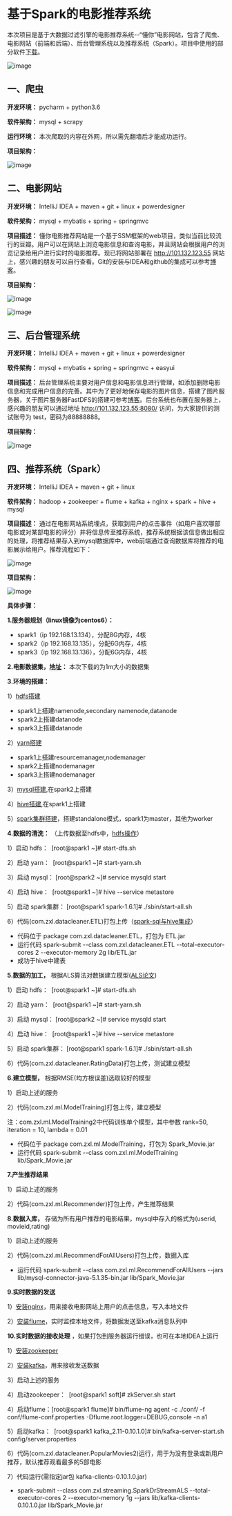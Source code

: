 # 基于Spark的电影推荐系统

本次项目是基于大数据过滤引擎的电影推荐系统--“懂你”电影网站，包含了爬虫、电影网站（前端和后端）、后台管理系统以及推荐系统（Spark）。项目中使用的部分软件[下载](https://pan.baidu.com/s/1CzowouZNO-l-MWJehroghg)。

![image](https://github.com/ZzXxL1994/Movie_Recommend/blob/master/zxl_picture/introduce.png)


## 一、爬虫
**开发环境：** pycharm + python3.6

**软件架构：** mysql + scrapy

**运行环境：** 本次爬取的内容在外网，所以需先翻墙后才能成功运行。

**项目架构：**

![image](https://github.com/ZzXxL1994/Movie_Recommend/blob/master/zxl_picture/scrapy.png)


## 二、电影网站
**开发环境：** IntelliJ IDEA + maven + git + linux + powerdesigner

**软件架构：** mysql + mybatis + spring + springmvc

**项目描述：** 懂你电影推荐网站是一个基于SSM框架的web项目，类似当前比较流行的豆瓣。用户可以在网站上浏览电影信息和查询电影，并且网站会根据用户的浏览记录给用户进行实时的电影推荐。现已将网站部署在 http://101.132.123.55 网站上，感兴趣的朋友可以自行查看。Git的安装与IDEA和github的集成可以参考[博客](https://blog.csdn.net/u011254180/article/details/79857684)。

**项目架构：**

![image](https://github.com/ZzXxL1994/Movie_Recommend/blob/master/zxl_picture/ssm.png)

![image](https://github.com/ZzXxL1994/Movie_Recommend/blob/master/zxl_picture/web_1.png)


## 三、后台管理系统

**开发环境：** IntelliJ IDEA + maven + git + linux + powerdesigner

**软件架构：** mysql + mybatis + spring + springmvc + easyui

**项目描述：** 后台管理系统主要对用户信息和电影信息进行管理，如添加删除电影信息和完成用户信息的完善。其中为了更好地保存电影的图片信息，搭建了图片服务器，关于图片服务器FastDFS的搭建可参考[博客](https://blog.csdn.net/u011254180/article/details/79453775)。后台系统也布置在服务器上，感兴趣的朋友可以通过地址 http://101.132.123.55:8080/ 访问，为大家提供的测试账号为 test，密码为88888888。

**项目架构：**

![image](https://github.com/ZzXxL1994/Movie_Recommend/blob/master/zxl_picture/admin_1.png)


## 四、推荐系统（Spark）

**开发环境：** IntelliJ IDEA + maven + git + linux

**软件架构：** hadoop + zookeeper + flume + kafka + nginx + spark + hive + mysql

**项目描述：** 通过在电影网站系统埋点，获取到用户的点击事件（如用户喜欢哪部电影或对某部电影的评分）并将信息传至推荐系统，推荐系统根据该信息做出相应的处理，将推荐结果存入到mysql数据库中，web前端通过查询数据库将推荐的电影展示给用户。推荐流程如下：

![image](https://github.com/ZzXxL1994/Movie_Recommend/blob/master/zxl_picture/recommend_1.png)

**项目架构：**

![image](https://github.com/ZzXxL1994/Movie_Recommend/blob/master/zxl_picture/recommend_2.png)

**具体步骤：**

**1.服务器规划（linux镜像为centos6）：**

- spark1（ip 192.168.13.134），分配8G内存，4核
- spark2（ip 192.168.13.135），分配6G内存，4核
- spark3（ip 192.168.13.136），分配6G内存，4核

**2.电影数据集，[地址](https://grouplens.org/datasets/movielens/)：** 本次下载的为1m大小的数据集

**3.环境的搭建：**

1）[hdfs搭建](http://blog.csdn.net/u011254180/article/details/79377808)

- spark1上搭建namenode,secondary namenode,datanode
- spark2上搭建datanode
- spark3上搭建datanode

2）[yarn搭建](http://blog.csdn.net/u011254180/article/details/79377808)

- spark1上搭建resourcemanager,nodemanager
- spark2上搭建nodemanager
- spark3上搭建nodemanager

3）[mysql搭建](http://blog.csdn.net/u011254180/article/details/77893585),在spark2上搭建

4）[hive搭建](http://blog.csdn.net/u011254180/article/details/78068897),在spark1上搭建

5）[spark集群搭建](http://blog.csdn.net/u011254180/article/details/79381172)，搭建standalone模式，spark1为master，其他为worker

**4.数据的清洗：** （上传数据至hdfs中，[hdfs操作](http://blog.csdn.net/u011254180/article/details/79399422)）

1）启动 hdfs：  [root@spark1 ~]# start-dfs.sh 

2）启动 yarn：  [root@spark1 ~]# start-yarn.sh 

3）启动 mysql： [root@spark2 ~]# service mysqld start

4）启动 hive：  [root@spark1 ~]# hive --service metastore

5）启动 spark集群： [root@spark1 spark-1.6.1]# ./sbin/start-all.sh

6）代码(com.zxl.datacleaner.ETL)打包上传（[spark-sql与hive集成](http://blog.csdn.net/u011254180/article/details/79395227)）

- 代码位于 package com.zxl.datacleaner.ETL，打包为 ETL.jar
- 运行代码 spark-submit --class com.zxl.datacleaner.ETL --total-executor-cores 2 --executor-memory 2g lib/ETL.jar
- 成功于hive中建表

**5.数据的加工，** 根据ALS算法对数据建立模型([ALS论文](https://github.com/ZzXxL1994/Machine-Learning-Papers/tree/master/ALS))

1）启动 hdfs：  [root@spark1 ~]# start-dfs.sh

2）启动 yarn：  [root@spark1 ~]# start-yarn.sh

3）启动 mysql： [root@spark2 ~]# service mysqld start

4）启动 hive：  [root@spark1 ~]# hive --service metastore

5）启动 spark集群： [root@spark1 spark-1.6.1]# ./sbin/start-all.sh

6）代码(com.zxl.datacleaner.RatingData)打包上传，测试建立模型

**6.建立模型，** 根据RMSE(均方根误差)选取较好的模型

1）启动上述的服务

2）代码(com.zxl.ml.ModelTraining)打包上传，建立模型

注：com.zxl.ml.ModelTraining2中代码训练单个模型，其中参数 rank=50, iteration = 10, lambda = 0.01

- 代码位于 package com.zxl.ml.ModelTraining，打包为 Spark_Movie.jar
- 运行代码 spark-submit --class com.zxl.ml.ModelTraining lib/Spark_Movie.jar

**7.产生推荐结果**

1）启动上述的服务

2）代码(com.zxl.ml.Recommender)打包上传，产生推荐结果

**8.数据入库，** 存储为所有用户推荐的电影结果，mysql中存入的格式为(userid, movieid,rating)

1）启动上述的服务

2）代码(com.zxl.ml.RecommendForAllUsers)打包上传，数据入库

- 运行代码 spark-submit --class com.zxl.ml.RecommendForAllUsers --jars lib/mysql-connector-java-5.1.35-bin.jar lib/Spark_Movie.jar

**9.实时数据的发送**

1）[安装nginx](https://blog.csdn.net/u011254180/article/details/77897663)，用来接收电影网站上用户的点击信息，写入本地文件

2）[安装flume](https://blog.csdn.net/u011254180/article/details/80000763)，实时监控本地文件，将数据发送至kafka消息队列中

**10.实时数据的接收处理** ，如果打包到服务器运行错误，也可在本地IDEA上运行

1）[安装zookeeper](http://blog.csdn.net/u011254180/article/details/79480234)

2）[安装kafka](http://blog.csdn.net/u011254180/article/details/79481088)，用来接收发送数据

3）启动上述的服务

4）启动zookeeper：  [root@spark1 soft]# zkServer.sh start

4）启动flume：[root@spark1 flume]# bin/flume-ng agent -c ./conf/ -f conf/flume-conf.properties -Dflume.root.logger=DEBUG,console -n a1

5）启动kafka：  [root@spark1 kafka_2.11-0.10.1.0]# bin/kafka-server-start.sh config/server.properties

6）代码(com.zxl.datacleaner.PopularMovies2)运行，用于为没有登录或新用户推荐，默认推荐观看最多的5部电影

7）代码运行(需指定jar包 kafka-clients-0.10.1.0.jar)

- spark-submit --class com.zxl.streaming.SparkDrStreamALS --total-executor-cores 2 --executor-memory 1g --jars lib/kafka-clients-0.10.1.0.jar lib/Spark_Movie.jar
